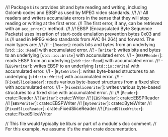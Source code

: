 //! Package `bits` provides bit and byte reading and writing, including Golomb codes and EBSP as used by MPEG video standards.
//!
//! All readers and writers accumulate errors in the sense that they will stop reading or writing at the first error.
//! The first error, if any, can be retrieved with an `acc_error()` method.
//!
//! EBSP (Encapsulated Byte Sequence Packets) uses insertion of start-code emulation prevention bytes 0x03 and is
//! used in MPEG video standards from AVC (H.264) and forward. The main types are:
//!
//! - [`Reader`]: reads bits and bytes from an underlying [`std::io::Read`] with accumulated error.
//! - [`Writer`]: writes bits and bytes to an underlying [`std::io::Write`] with accumulated error.
//! - [`EBSPReader`]: reads EBSP from an underlying [`std::io::Read`] with accumulated error.
//! - [`EBSPWriter`]: writes EBSP to an underlying [`std::io::Write`] with accumulated error.
//! - [`ByteWriter`]: writes byte-based structures to an underlying [`std::io::Write`] with accumulated error.
//! - [`FixedSliceReader`]: reads various byte-based structures from a fixed slice with accumulated error.
//! - [`FixedSliceWriter`]: writes various byte-based structures to a fixed slice with accumulated error.
//!
//! [`Reader`]: crate::Reader
//! [`Writer`]: crate::Writer
//! [`EBSPReader`]: crate::EBSPReader
//! [`EBSPWriter`]: crate::EBSPWriter
//! [`ByteWriter`]: crate::ByteWriter
//! [`FixedSliceReader`]: crate::FixedSliceReader
//! [`FixedSliceWriter`]: crate::FixedSliceWriter

// This file would typically be lib.rs or part of a module's doc comment.
// For this example, we assume it's the main crate documentation.
